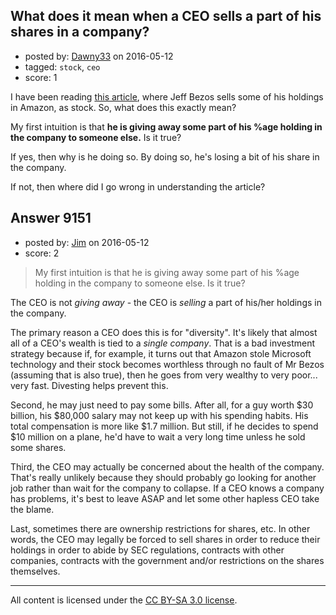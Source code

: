 ## What does it mean when a CEO sells a part of his shares in a company?

- posted by: [Dawny33](https://stackexchange.com/users/6444670/dawny33) on 2016-05-12
- tagged: `stock`, `ceo`
- score: 1

I have been reading [this article][1], where Jeff Bezos sells some of his holdings in Amazon, as stock. So, what does this exactly mean?

My first intuition is that **he is giving away some part of his %age holding in the company to someone else.** Is it true? 

If yes, then why is he doing so. By doing so, he's losing a bit of his share in the company.

If not, then where did I go wrong in understanding the article?


  [1]: http://fortune.com/2016/05/06/jeff-bezos-millions-amazon-stock/


## Answer 9151

- posted by: [Jim](https://stackexchange.com/users/351236/jim) on 2016-05-12
- score: 2

> My first intuition is that he is giving away some part of his %age
> holding in the company to someone else. Is it true?

The CEO is not *giving away* - the CEO is *selling* a part of his/her holdings in the company. 

The primary reason a CEO does this is for "diversity". It's likely that almost all of a CEO's wealth is tied to a *single company*. That is a bad investment strategy because if, for example, it turns out that Amazon stole Microsoft technology and their stock becomes worthless through no fault of Mr Bezos (assuming that is also true), then he goes from very wealthy to very poor... very fast. Divesting helps prevent this.

Second, he may just need to pay some bills. After all, for a guy worth $30 billion, his $80,000 salary may not keep up with his spending habits. His total compensation is more like $1.7 million. But still, if he decides to spend $10 million on a plane, he'd have to wait a very long time unless he sold some shares.

Third, the CEO may actually be concerned about the health of the company. That's really unlikely because they should probably go looking for another job rather than wait for the company to collapse. If a CEO knows a company has problems, it's best to leave ASAP and let some other hapless CEO take the blame. 

Last, sometimes there are ownership restrictions for shares, etc. In other words, the CEO may legally be forced to sell shares in order to reduce their holdings in order to abide by SEC regulations, contracts with other companies, contracts with the government and/or restrictions on the shares themselves.



---

All content is licensed under the [CC BY-SA 3.0 license](https://creativecommons.org/licenses/by-sa/3.0/).
